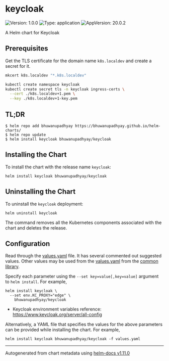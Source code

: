 # keycloak

![Version: 1.0.0](https://img.shields.io/badge/Version-1.0.0-informational?style=flat-square) ![Type: application](https://img.shields.io/badge/Type-application-informational?style=flat-square) ![AppVersion: 20.0.2](https://img.shields.io/badge/AppVersion-20.0.2-informational?style=flat-square)

A Helm chart for Keycloak

## Prerequisites

Get the TLS certificate for the domain name `k8s.localdev` and create a secret for it.

```bash
mkcert k8s.localdev "*.k8s.localdev"
```

```bash
kubectl create namespace keycloak
kubectl create secret tls -n keycloak ingress-certs \
  --cert ./k8s.localdev+1.pem \
  --key ./k8s.localdev+1-key.pem
```

## TL;DR
```console
$ helm repo add bhuwanupadhyay https://bhuwanupadhyay.github.io/helm-charts/
$ helm repo update
$ helm install keycloak bhuwanupadhyay/keycloak
```

## Installing the Chart
To install the chart with the release name `keycloak`:
```console
helm install keycloak bhuwanupadhyay/keycloak
```

## Uninstalling the Chart
To uninstall the `keycloak` deployment:
```console
helm uninstall keycloak
```
The command removes all the Kubernetes components associated with the chart and deletes the release.

## Configuration

Read through the [values.yaml](./values.yaml) file. It has several commented out suggested values.
Other values may be used from the [values.yaml](../common/values.yaml) from the [common library](../common).

Specify each parameter using the `--set key=value[,key=value]` argument to `helm install`. For example,
```console
helm install keycloak \
  --set env.KC_PROXY="edge" \
    bhuwanupadhyay/keycloak
```

* Keycloak environment variables reference: https://www.keycloak.org/server/all-config

Alternatively, a YAML file that specifies the values for the above parameters can be provided while installing the chart.
For example,
```console
helm install keycloak bhuwanupadhyay/keycloak -f values.yaml
```

----------------------------------------------
Autogenerated from chart metadata using [helm-docs v1.11.0](https://github.com/norwoodj/helm-docs/releases/v1.11.0)
